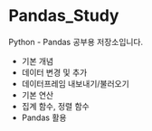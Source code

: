 # Pandas_Study
Python - Pandas 공부용 저장소입니다.

- 기본 개념
- 데이터 변경 및 추가
- 데이터프레임 내보내기/불러오기
- 기본 연산
- 집계 함수, 정렬 함수
- Pandas 활용

